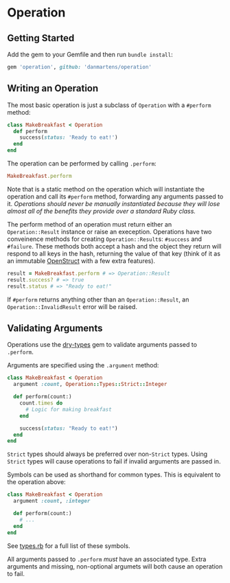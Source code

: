 # Operation

## Getting Started

Add the gem to your Gemfile and then run `bundle install`:

```ruby
gem 'operation', github: 'danmartens/operation'
```

## Writing an Operation

The most basic operation is just a subclass of `Operation` with a `#perform` method:

```ruby
class MakeBreakfast < Operation
  def perform
    success(status: 'Ready to eat!')
  end
end
```

The operation can be performed by calling `.perform`:

```ruby
MakeBreakfast.perform
```

Note that is a static method on the operation which will instantiate the operation and call its `#perform` method, forwarding any arguments passed to it. _Operations should never be manually instantiated because they will lose almost all of the benefits they provide over a standard Ruby class._

The perform method of an operation must return either an `Operation::Result` instance or raise an exeception. Operations have two conveinence methods for creating `Operation::Result`s: `#success` and `#failure`. These methods both accept a hash and the object they return will respond to all keys in the hash, returning the value of that key (think of it as an immutable [OpenStruct](https://ruby-doc.org/stdlib-2.0.0/libdoc/ostruct/rdoc/OpenStruct.html) with a few extra features).

```ruby
result = MakeBreakfast.perform # => Operation::Result
result.success? # => true
result.status # => "Ready to eat!"
```

If `#perform` returns anything other than an `Operation::Result`, an `Operation::InvalidResult` error will be raised.

## Validating Arguments

Operations use the [dry-types](https://dry-rb.org/gems/dry-types) gem to validate arguments passed to `.perform`.

Arguments are specified using the `.argument` method:

```ruby
class MakeBreakfast < Operation
  argument :count, Operation::Types::Strict::Integer

  def perform(count:)
    count.times do
      # Logic for making breakfast
    end

    success(status: "Ready to eat!")
  end
end
```

`Strict` types should always be preferred over non-`Strict` types. Using `Strict` types will cause operations to fail if invalid arguments are passed in.

Symbols can be used as shorthand for common types. This is equivalent to the operation above:

```ruby
class MakeBreakfast < Operation
  argument :count, :integer

  def perform(count:)
    # ...
  end
end
```

See [types.rb](lib/operation/types.rb) for a full list of these symbols.

All arguments passed to `.perform` _must_ have an associated type. Extra arguments and missing, non-optional argumets will both cause an operation to fail.
